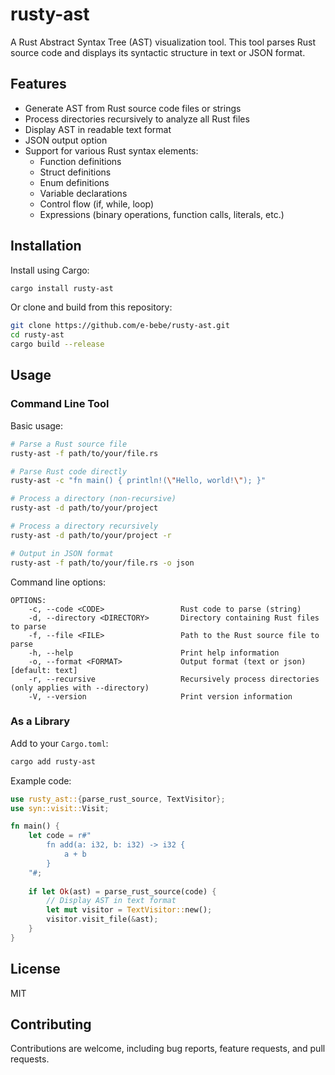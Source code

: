 # rusty-ast

A Rust Abstract Syntax Tree (AST) visualization tool. This tool parses Rust source code and displays its syntactic structure in text or JSON format.

## Features

- Generate AST from Rust source code files or strings
- Process directories recursively to analyze all Rust files
- Display AST in readable text format
- JSON output option
- Support for various Rust syntax elements:
  - Function definitions
  - Struct definitions
  - Enum definitions
  - Variable declarations
  - Control flow (if, while, loop)
  - Expressions (binary operations, function calls, literals, etc.)

## Installation

Install using Cargo:

```bash
cargo install rusty-ast
```

Or clone and build from this repository:

```bash
git clone https://github.com/e-bebe/rusty-ast.git
cd rusty-ast
cargo build --release
```

## Usage

### Command Line Tool

Basic usage:

```bash
# Parse a Rust source file
rusty-ast -f path/to/your/file.rs

# Parse Rust code directly
rusty-ast -c "fn main() { println!(\"Hello, world!\"); }"

# Process a directory (non-recursive)
rusty-ast -d path/to/your/project

# Process a directory recursively
rusty-ast -d path/to/your/project -r

# Output in JSON format
rusty-ast -f path/to/your/file.rs -o json
```

Command line options:

```
OPTIONS:
    -c, --code <CODE>                 Rust code to parse (string)
    -d, --directory <DIRECTORY>       Directory containing Rust files to parse
    -f, --file <FILE>                 Path to the Rust source file to parse
    -h, --help                        Print help information
    -o, --format <FORMAT>             Output format (text or json) [default: text]
    -r, --recursive                   Recursively process directories (only applies with --directory)
    -V, --version                     Print version information
```

### As a Library

Add to your `Cargo.toml`:

```bash
cargo add rusty-ast
```

Example code:

```rust
use rusty_ast::{parse_rust_source, TextVisitor};
use syn::visit::Visit;

fn main() {
    let code = r#"
        fn add(a: i32, b: i32) -> i32 {
            a + b
        }
    "#;
    
    if let Ok(ast) = parse_rust_source(code) {
        // Display AST in text format
        let mut visitor = TextVisitor::new();
        visitor.visit_file(&ast);
    }
}
```

## License

MIT

## Contributing

Contributions are welcome, including bug reports, feature requests, and pull requests.